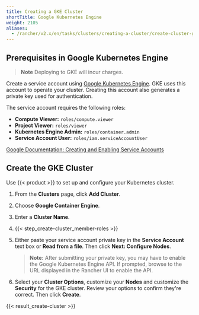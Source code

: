 ```yaml
---
title: Creating a GKE Cluster
shortTitle: Google Kubernetes Engine
weight: 2105
aliases:
  - /rancher/v2.x/en/tasks/clusters/creating-a-cluster/create-cluster-gke/
---
```


## Prerequisites in Google Kubernetes Engine

>**Note**
>Deploying to GKE will incur charges.

Create a service account using [Google Kubernetes Engine](https://console.cloud.google.com/projectselector/iam-admin/serviceaccounts). GKE uses this account to operate your cluster. Creating this account also generates a private key used for authentication.

The service account requires the following roles:

- **Compute Viewer:** `roles/compute.viewer`
- **Project Viewer:** `roles/viewer`
- **Kubernetes Engine Admin:** `roles/container.admin` 
- **Service Account User:** `roles/iam.serviceAccountUser`

[Google Documentation: Creating and Enabling Service Accounts](https://cloud.google.com/compute/docs/access/create-enable-service-accounts-for-instances)

## Create the GKE Cluster

Use {{< product >}} to set up and configure your Kubernetes cluster.

1. From the **Clusters** page, click **Add Cluster**.

2. Choose **Google Container Engine**.

3. Enter a **Cluster Name**.

4. {{< step_create-cluster_member-roles >}}

5. Either paste your service account private key in the **Service Account** text box or **Read from a file**. Then click **Next: Configure Nodes**.

	>**Note:** After submitting your private key, you may have to enable the Google Kubernetes Engine API. If prompted, browse to the URL displayed in the Rancher UI to enable the API.

6. Select your **Cluster Options**, customize your **Nodes** and customize the **Security** for the GKE cluster. Review your options to confirm they're correct. Then click **Create**.

{{< result_create-cluster >}}
